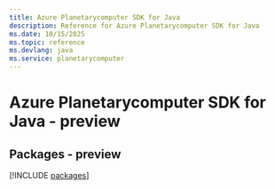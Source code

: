 ```yaml
---
title: Azure Planetarycomputer SDK for Java
description: Reference for Azure Planetarycomputer SDK for Java
ms.date: 10/15/2025
ms.topic: reference
ms.devlang: java
ms.service: planetarycomputer
---
```

# Azure Planetarycomputer SDK for Java - preview
## Packages - preview
[!INCLUDE [packages](planetarycomputer-index.md)]